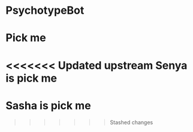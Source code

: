 # PsychotypeBot
# Pick me
<<<<<<< Updated upstream
Senya is pick me
=======
# Sasha is pick me
>>>>>>> Stashed changes

